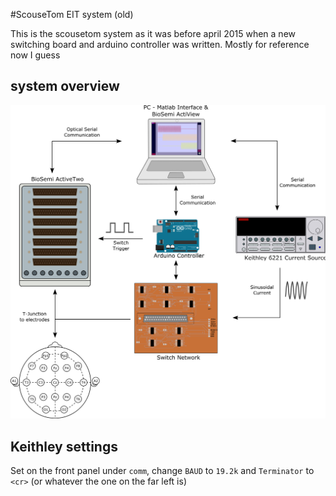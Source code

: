 #ScouseTom EIT system (old)

This is the scousetom system as it was before april 2015 when a new switching board and arduino controller was written. Mostly for reference now I guess

## system overview

![sysoverview](figures/STOverview.png "System Overview")

## Keithley settings
Set on the front panel under `comm`, change `BAUD` to `19.2k` and `Terminator` to `<cr>` (or whatever the one on the far left is)
